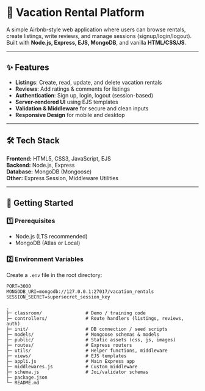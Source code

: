 # 🏡 Vacation Rental Platform

A simple Airbnb-style web application where users can browse rentals, create listings, write reviews, and manage sessions (signup/login/logout).  
Built with **Node.js, Express, EJS, MongoDB**, and vanilla **HTML/CSS/JS**.

---

## ✨ Features
- **Listings**: Create, read, update, and delete vacation rentals  
- **Reviews**: Add ratings & comments for listings  
- **Authentication**: Sign up, login, logout (session-based)  
- **Server-rendered UI** using EJS templates  
- **Validation & Middleware** for secure and clean inputs  
- **Responsive Design** for mobile and desktop  

---

## 🛠 Tech Stack
**Frontend:** HTML5, CSS3, JavaScript, EJS  
**Backend:** Node.js, Express  
**Database:** MongoDB (Mongoose)  
**Other:** Express Session, Middleware Utilities  

---

## 🚀 Getting Started

### 1️⃣ Prerequisites
- Node.js (LTS recommended)
- MongoDB (Atlas or Local)

### 2️⃣ Environment Variables
Create a `.env` file in the root directory:
```env
PORT=3000
MONGODB_URI=mongodb://127.0.0.1:27017/vacation_rentals
SESSION_SECRET=supersecret_session_key

.
├─ classroom/                # Demo / training code
├─ controllers/              # Route handlers (listings, reviews, auth)
├─ init/                     # DB connection / seed scripts
├─ models/                   # Mongoose schemas & models
├─ public/                   # Static assets (css, js, images)
├─ routes/                   # Express routers
├─ utils/                    # Helper functions, middleware
├─ views/                    # EJS templates
├─ appli.js                  # Main Express app
├─ middlewares.js            # Custom middleware
├─ schema.js                 # Joi/validator schemas
├─ package.json
└─ README.md
